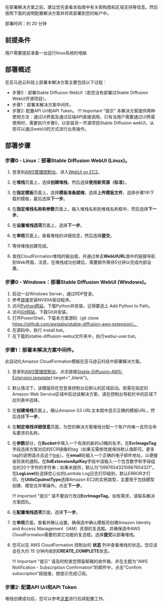 在部署解决方案之前，建议您先查看本指南中有关架构图和区域支持等信息。然后按照下面的说明配置解决方案并将其部署到您的帐户中。

部署时间：约 20 分钟

## 前提条件
<!-- 用户需提前部署好本地的[Stable Diffusion WebUI](https://github.com/AUTOMATIC1111/stable-diffusion-webui)。 -->
用户需要提前准备一台运行linux系统的电脑

## 部署概述
在亚马逊云科技上部署本解决方案主要包括以下过程：

- 步骤0：部署Stable Diffusion WebUI（若您没有部署过Stable Diffusion WebUI开源项目）。
- 步骤1：部署本解决方案中间件。
- 步骤2: 配置API Url和API Token。
!!! Important "提示" 
    本解决方案提供两种使用方法：通过UI界面及通过后端API直接调用。只有当用户需要通过UI界面使用时，需要执行步骤0，以安装另一开源项目Stable Diffusion webUI，从而可以通过webUI的方式进行业务操作。



## 部署步骤

### 步骤0 - Linux：部署Stable Diffusion WebUI (Linux)。

1. 登录到[AWS管理控制台](https://console.aws.amazon.com/)，进入[WebUI on EC2](https://console.aws.amazon.com/cloudformation/home?#/stacks/create/template?stackName=stable-diffusion-aws&templateURL=https://aws-gcr-solutions-us-east-1.s3.amazonaws.com/extension-for-stable-diffusion-on-aws/ec2.yaml)。

2. 在**堆栈**页面上，选择**创建堆栈**，然后选择**使用新资源（标准）**。

3. 在**指定模板**页面上，选择**模板准备就绪**，选择**上传模板文件**，选择步骤1中下载的模板，最后选择**下一步**。

4. 在**指定堆栈名称和参数**页面上，输入堆栈名称到堆栈名称框中，然后选择**下一步**。

5. 在**设置堆栈选项**页面上，选择**下一步**。

6. 在**审核**页面上，查看堆栈的详细信息，然后选择**提交**。

7. 等待堆栈创建完成。

8. 查找CloudFormation堆栈的输出值，并通过单击**WebUIURL**值中的链接导航到Web界面，注意，在堆栈成功创建后，需要额外等待5分钟以完成内部设置。

### 步骤0 - Windows：部署Stable Diffusion WebUI (Windows)。
1. 启动一台Windows Server，通过RDP登录。
2. 参考[链接](https://docs.aws.amazon.com/zh_cn/AWSEC2/latest/WindowsGuide/install-nvidia-driver.html)安装NVIDIA驱动程序。
3. 访问[Python网站](https://www.python.org/downloads/release/python-3106/)，下载Python并安装，记得要选上 Add Python to Path。
4. 访问[Git网站](https://git-scm.com/download/win)，下载Git并安装。
5. 打开PowerShell，下载本方案源码（git clone https://github.com/awslabs/stable-diffusion-aws-extension）。
6. 在源码中，执行 install.bat。
7. 在下载的stable-diffusion-webui文件夹中，执行webui-user.bat。


### 步骤1：部署本解决方案中间件。

此自动化Amazon CloudFormation模板在亚马逊云科技中部署解决方案。

1. 登录到[AWS管理控制台](https://console.aws.amazon.com/)，点击链接[Stable-Diffusion-AWS-Extension.template](https://console.aws.amazon.com/cloudformation/home?#/stacks/create/template?stackName=stable-diffusion-aws&templateURL=https://aws-gcr-solutions.s3.amazonaws.com/stable-diffusion-aws-extension-github-mainline/latest/custom-domain/Stable-diffusion-aws-extension-middleware-stack.template.json){:target="_blank"}。
2. 默认情况下，该模版将在您登录控制台后默认的区域启动。若需在指定的Amazon Web Service区域中启动该解决方案，请在控制台导航栏中的区域下拉列表中选择。
3. 在**创建堆栈**页面上，确认Amazon S3 URL文本框中显示正确的模板URL，然后选择**下一步**。
4. 在**制定堆栈详细信息**页面，为您的解决方案堆栈分配一个账户内唯一且符合命名要求的名称。
5. 在**参数**部分，在**Bucket**中填入一个有效的新的s3桶的名字。在**EcrImageTag**字段选择方案对应的ECR镜像的tag（如果无需修改就保持默认值即可。更多tag的说明请点击这个[link](ecr_image_param.md)）。在**email**处输入一个正确的电子邮件地址，以便接收将来的通知。在**SdExtensionApiKey**字段中请输入一个包含数字和字母组合的20个字符的字符串；如果未提供，默认为"09876543210987654321"。在**LogLevel**处选择您心仪的Lambda Log日志打印级别，默认ERROR才打印。在**UtilsCpuInstType**选择Amazon EC2的实例类型，主要用于包括模型创建、模型合并等操作。点击**下一步**。

    !!! Important "提示" 
        请不要自行改动**EcrImageTag**。如有需求，请联系解决方案团队。

6. 在**配置堆栈选项**页面，选择**下一步**。
7. 在**审核**页面，查看并确认设置。确保选中确认模板将创建Amazon Identity and Access Management（IAM）资源的复选框。并确保选中AWS CloudFormation需要的其它功能的复选框。选择**提交**以部署堆栈。
8. 您可以在 AWS CloudFormation 控制台的 **状态** 列中查看堆栈的状态。您应该会在大约 15 分钟内收到**CREATE_COMPLETE**状态。

    !!! Important "提示" 
        请及时检查您预留邮箱的收件箱，并在主题为“AWS Notification - Subscription Confirmation”的邮件中，点击“Confirm subscription”超链接，按提示完成订阅。




### 步骤2: 配置API Url和API Token
堆栈创建成功后，您可以参考[这里](../user-guide/multi-user.md)进行后续配置工作。


<!-- 1. 访问[AWS CloudFormation控制台](https://console.aws.amazon.com/cloudformation/)。

2. 从堆栈列表中选择方案的根堆栈，而不是嵌套堆栈。列表中嵌套堆栈的名称旁边会显示嵌套（NESTED）。

3. 打开输出（Outputs）标签页，找到**APIGatewayUrl**和**ApiGatewayUrlToken**对应的数值，并复制。

4. 打开Stable Diffusion WebUI中的**Amazon SageMaker**标签页，在**API URL**文本框粘贴步骤3得到的URL。在**API Token**输入步骤3得到的token。点击**Test Connection**，会得到**Successfully Connected**的确认信息。

5. 点击**Update Setting**更新配置文件，这样下次就能得到对应的信息 -->


<!-- ## 后续操作
堆栈创建成功后，您可以在AWS CloudFormation的输出（Outputs）标签页中查询相关信息。 -->
